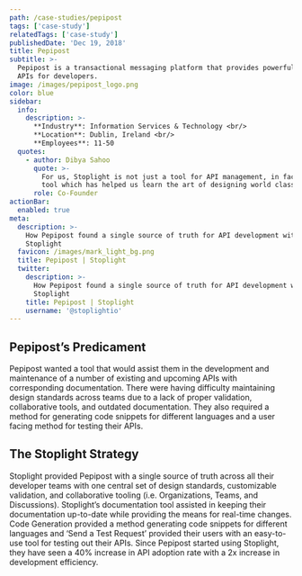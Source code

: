 ```yaml
---
path: /case-studies/pepipost
tags: ['case-study']
relatedTags: ['case-study']
publishedDate: 'Dec 19, 2018'
title: Pepipost
subtitle: >-
  Pepipost is a transactional messaging platform that provides powerful email
  APIs for developers.
image: /images/pepipost_logo.png
color: blue
sidebar:
  info:
    description: >-
      **Industry**: Information Services & Technology <br/>
      **Location**: Dublin, Ireland <br/>
      **Employees**: 11-50
  quotes:
    - author: Dibya Sahoo
      quote: >-
        For us, Stoplight is not just a tool for API management, in fact, it’s a
        tool which has helped us learn the art of designing world class APIs.
      role: Co-Founder
actionBar:
  enabled: true
meta:
  description: >-
    How Pepipost found a single source of truth for API development with
    Stoplight
  favicon: /images/mark_light_bg.png
  title: Pepipost | Stoplight
  twitter:
    description: >-
      How Pepipost found a single source of truth for API development with
      Stoplight
    title: Pepipost | Stoplight
    username: '@stoplightio'
---
```


## Pepipost’s Predicament

Pepipost wanted a tool that would assist them in the development and maintenance of a number of existing and upcoming APIs with corresponding documentation. There were having difficulty maintaining design standards across teams due to a lack of proper validation, collaborative tools, and outdated documentation. They also required a method for generating code snippets for different languages and a user facing method for testing their APIs.

## The Stoplight Strategy

Stoplight provided Pepipost with a single source of truth across all their developer teams with one central set of design standards, customizable validation, and collaborative tooling (i.e. Organizations, Teams, and Discussions). Stoplight’s documentation tool assisted in keeping their documentation up-to-date while providing the means for real-time changes. Code Generation provided a method generating code snippets for different languages and ‘Send a Test Request’ provided their users with an easy-to-use tool for testing out their APIs. Since Pepipost started using Stoplight, they have seen a 40% increase in API adoption rate with a 2x increase in development efficiency.
